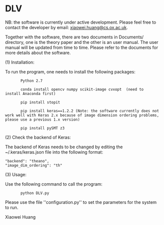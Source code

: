 # DLV


NB: the software is currently under active development. Please feel free to contact the developer by email: xiaowei.huang@cs.ox.ac.uk. 

Together with the software, there are two documents in Documents/ directory, one is the theory paper and the other is an user manual. The user manual will be updated from time to time. Please refer to the documents for more details about the software. 

(1) Installation: 

To run the program, one needs to install the following packages:            
           
           Python 2.7 
           
           conda install opencv numpy scikit-image cvxopt  (need to install Anaconda first)
           
           pip install stopit
           
           pip install keras==1.2.2 (Note: the software currently does not work well with Keras 2.x because of image dimension ordering problems, please use a previous 1.x version)
           
           pip install pySMT z3
           
(2) Check the backend of Keras: 

The backend of Keras needs to be changed by editing the ~/.keras/keras.json file into the following format: 

    "backend": "theano",
    "image_dim_ordering": "th"

(3) Usage: 

Use the following command to call the program: 

           python DLV.py

Please use the file ''configuration.py'' to set the parameters for the system to run. 



Xiaowei Huang
